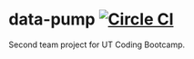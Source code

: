 # data-pump [![Circle CI](https://circleci.com/gh/zenglenn42/data-pump.svg?style=shield&circle-token=:circle-token)](https://circleci.com/gh/zenglenn42/data-pump)

Second team project for UT Coding Bootcamp.
